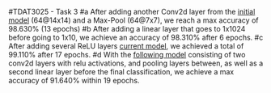 #TDAT3025 - Task 3
#a
After adding another Conv2d layer from the [initial model](https://gitlab.com/ntnu-tdat3025/cnn/mnist/-/blob/master/nn_sequential.py) (64@14x14) and a Max-Pool (64@7x7),
we reach a max accuracy of 98.630% (13 epochs)
#b
After adding a linear layer that goes to 1x1024 before going to 1x10,
we achieve an accuracy of 98.310% after 6 epochs.
#c
After adding several ReLU layers [current model](abc.py), we achieved a total of 99.110% after
17 epochs.
#d
With the [following model](d.py) consisting of two conv2d layers with relu activations,
and pooling layers between, as well as a second linear layer before the final classification,
we achieve a max accuracy of 91.640% within 19 epochs.

